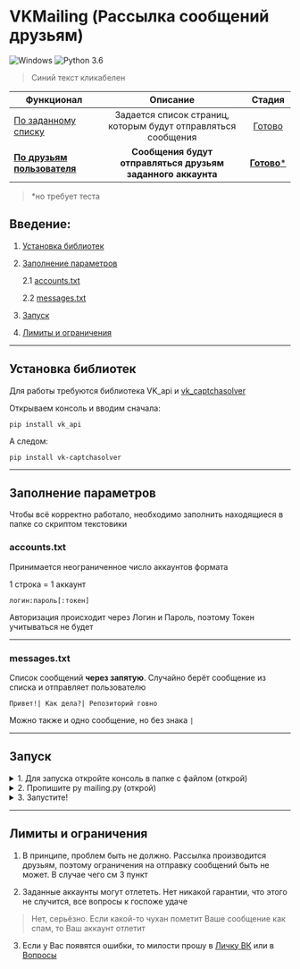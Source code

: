 # VKMailing (Рассылка сообщений друзьям)
![Windows](https://img.shields.io/badge/os-windows-blue)
![Python 3.6](https://img.shields.io/badge/python-3.6+-blue)
> Синий текст кликабелен

 Функционал | Описание | Стадия |
|----------------|:---------:|:---------:
| [По заданному списку](https://github.com/eremeyko/VKMailing/tree/To-List) | Задается список страниц, которым будут отправляться сообщения | [Готово](https://github.com/eremeyko/VKMailing/tree/To-List)
| [**По друзьям пользователя**](https://github.com/eremeyko/VKMailing/edit/To-Friends) | **Сообщения будут отправляться друзьям заданного аккаунта** | [**Готово***](https://github.com/eremeyko/VKMailing/edit/To-Friends)

> *но требует теста

## Введение: 
1. [Установка библиотек](https://github.com/eremeyko/VKMailing#%D0%A3%D1%81%D1%82%D0%B0%D0%BD%D0%BE%D0%B2%D0%BA%D0%B0-%D0%B1%D0%B8%D0%B1%D0%BB%D0%B8%D0%BE%D1%82%D0%B5%D0%BA)
2. [Заполнение параметров](https://github.com/eremeyko/VKMailing#%D0%97%D0%B0%D0%BF%D0%BE%D0%BB%D0%BD%D0%B5%D0%BD%D0%B8%D0%B5-%D0%BF%D0%B0%D1%80%D0%B0%D0%BC%D0%B5%D1%82%D1%80%D0%BE%D0%B2)

    2.1 [accounts.txt](https://github.com/eremeyko/VKMailing#accountstxt)

    2.2 [messages.txt](https://github.com/eremeyko/VKMailing#messagestxt)

3. [Запуск](https://github.com/eremeyko/VKMailing#%D0%97%D0%B0%D0%BF%D1%83%D1%81%D0%BA)

4. [Лимиты и ограничения](https://github.com/eremeyko/VKMailing#%D0%9B%D0%B8%D0%BC%D0%B8%D1%82%D1%8B-%D0%B8-%D0%BE%D0%B3%D1%80%D0%B0%D0%BD%D0%B8%D1%87%D0%B5%D0%BD%D0%B8%D1%8F)
____
## Установка библиотек
Для работы требуются библиотека VK_api и [vk_captchasolver](https://github.com/DedInc/vk_captchasolver)

Открываем консоль и вводим сначала:
```
pip install vk_api
```

А следом:
```
pip install vk-captchasolver
```
____
## Заполнение параметров
Чтобы всё корректно работало, необходимо заполнить находящиеся в папке со скриптом текстовики

### accounts.txt
Принимается неограниченное число аккаунтов формата

1 строка = 1 аккаунт
```
логин:пароль[:токен]
```
Авторизация происходит через Логин и Пароль, поэтому Токен учитываться не будет
____
### messages.txt
Список сообщений __через запятую__. Случайно берёт сообщение из списка и отправляет пользователю

```
Привет!| Как дела?| Репозиторий говно
```

Можно также и одно сообщение, но без знака `|`
____
## Запуск
<details>
<summary>1. Для запуска откройте консоль в папке с файлом (открой)</summary>
<img src="https://i.imgur.com/bu5qQne.png">
</details>

<details>
<summary>2. Пропишите py mailing.py (открой)</summary>
<img src="https://i.imgur.com/lNaIpQk.png">
</details>

<details>
<summary>3. Запустите!</summary>
<pre>
    <kbd>Enter</kbd> нажми...
</pre> 
</details>

____
## Лимиты и ограничения
1. В принципе, проблем быть не должно. Рассылка производится друзьям, поэтому ограничения на отправку сообщений быть не может. В случае чего см 3 пункт

2. Заданные аккаунты могут отлететь. Нет никакой гарантии, что этого не случится, все вопросы к госпоже удаче
> Нет, серьёзно. Если какой-то чухан пометит Ваше сообщение как спам, то Ваш аккаунт отлетит 

3. Если у Вас появятся ошибки, то милости прошу в [Личку ВК](https://vk.me/eremey) или в [Вопросы](https://github.com/eremeyko/VKMailing/issues)
